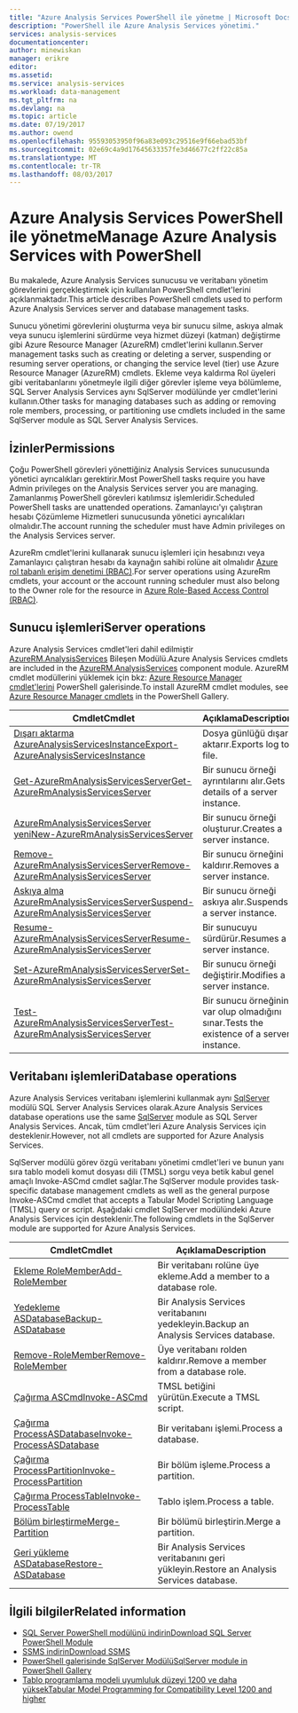```yaml
---
title: "Azure Analysis Services PowerShell ile yönetme | Microsoft Docs"
description: "PowerShell ile Azure Analysis Services yönetimi."
services: analysis-services
documentationcenter: 
author: minewiskan
manager: erikre
editor: 
ms.assetid: 
ms.service: analysis-services
ms.workload: data-management
ms.tgt_pltfrm: na
ms.devlang: na
ms.topic: article
ms.date: 07/19/2017
ms.author: owend
ms.openlocfilehash: 95593053950f96a83e093c29516e9f66ebad53bf
ms.sourcegitcommit: 02e69c4a9d17645633357fe3d46677c2ff22c85a
ms.translationtype: MT
ms.contentlocale: tr-TR
ms.lasthandoff: 08/03/2017
---
```

# <a name="manage-azure-analysis-services-with-powershell"></a><span data-ttu-id="1fadc-103">Azure Analysis Services PowerShell ile yönetme</span><span class="sxs-lookup"><span data-stu-id="1fadc-103">Manage Azure Analysis Services with PowerShell</span></span>

<span data-ttu-id="1fadc-104">Bu makalede, Azure Analysis Services sunucusu ve veritabanı yönetim görevlerini gerçekleştirmek için kullanılan PowerShell cmdlet'lerini açıklanmaktadır.</span><span class="sxs-lookup"><span data-stu-id="1fadc-104">This article describes PowerShell cmdlets used to perform Azure Analysis Services server and database management tasks.</span></span> 

<span data-ttu-id="1fadc-105">Sunucu yönetimi görevlerini oluşturma veya bir sunucu silme, askıya almak veya sunucu işlemlerini sürdürme veya hizmet düzeyi (katman) değiştirme gibi Azure Resource Manager (AzureRM) cmdlet'lerini kullanın.</span><span class="sxs-lookup"><span data-stu-id="1fadc-105">Server management tasks such as creating or deleting a server, suspending or resuming server operations, or changing the service level (tier) use Azure Resource Manager (AzureRM) cmdlets.</span></span> <span data-ttu-id="1fadc-106">Ekleme veya kaldırma Rol üyeleri gibi veritabanlarını yönetmeyle ilgili diğer görevler işleme veya bölümleme, SQL Server Analysis Services aynı SqlServer modülünde yer cmdlet'lerini kullanın.</span><span class="sxs-lookup"><span data-stu-id="1fadc-106">Other tasks for managing databases such as adding or removing role members, processing, or partitioning use cmdlets included in the same SqlServer module as SQL Server Analysis Services.</span></span>

## <a name="permissions"></a><span data-ttu-id="1fadc-107">İzinler</span><span class="sxs-lookup"><span data-stu-id="1fadc-107">Permissions</span></span>
<span data-ttu-id="1fadc-108">Çoğu PowerShell görevleri yönettiğiniz Analysis Services sunucusunda yönetici ayrıcalıkları gerektirir.</span><span class="sxs-lookup"><span data-stu-id="1fadc-108">Most PowerShell tasks require you have Admin privileges on the Analysis Services server you are managing.</span></span> <span data-ttu-id="1fadc-109">Zamanlanmış PowerShell görevleri katılımsız işlemleridir.</span><span class="sxs-lookup"><span data-stu-id="1fadc-109">Scheduled PowerShell tasks are unattended operations.</span></span> <span data-ttu-id="1fadc-110">Zamanlayıcı'yı çalıştıran hesabı Çözümleme Hizmetleri sunucusunda yönetici ayrıcalıkları olmalıdır.</span><span class="sxs-lookup"><span data-stu-id="1fadc-110">The account running the scheduler must have Admin privileges on the Analysis Services server.</span></span> 

<span data-ttu-id="1fadc-111">AzureRm cmdlet'lerini kullanarak sunucu işlemleri için hesabınızı veya Zamanlayıcı çalıştıran hesabı da kaynağın sahibi rolüne ait olmalıdır [Azure rol tabanlı erişim denetimi (RBAC)](../active-directory/role-based-access-control-what-is.md).</span><span class="sxs-lookup"><span data-stu-id="1fadc-111">For server operations using AzureRm cmdlets, your account or the account running scheduler must also belong to the Owner role for the resource in [Azure Role-Based Access Control (RBAC)](../active-directory/role-based-access-control-what-is.md).</span></span> 

## <a name="server-operations"></a><span data-ttu-id="1fadc-112">Sunucu işlemleri</span><span class="sxs-lookup"><span data-stu-id="1fadc-112">Server operations</span></span> 
<span data-ttu-id="1fadc-113">Azure Analysis Services cmdlet'leri dahil edilmiştir [AzureRM.AnalysisServices](https://www.powershellgallery.com/packages/AzureRM.AnalysisServices) Bileşen Modülü.</span><span class="sxs-lookup"><span data-stu-id="1fadc-113">Azure Analysis Services cmdlets are included in the [AzureRM.AnalysisServices](https://www.powershellgallery.com/packages/AzureRM.AnalysisServices) component module.</span></span> <span data-ttu-id="1fadc-114">AzureRM cmdlet modüllerini yüklemek için bkz: [Azure Resource Manager cmdlet'lerini](/powershell/azure/overview) PowerShell galerisinde.</span><span class="sxs-lookup"><span data-stu-id="1fadc-114">To install AzureRM cmdlet modules, see [Azure Resource Manager cmdlets](/powershell/azure/overview) in the PowerShell Gallery.</span></span>

|<span data-ttu-id="1fadc-115">Cmdlet</span><span class="sxs-lookup"><span data-stu-id="1fadc-115">Cmdlet</span></span>|<span data-ttu-id="1fadc-116">Açıklama</span><span class="sxs-lookup"><span data-stu-id="1fadc-116">Description</span></span>| 
|------------|-----------------| 
|[<span data-ttu-id="1fadc-117">Dışarı aktarma AzureAnalysisServicesInstance</span><span class="sxs-lookup"><span data-stu-id="1fadc-117">Export-AzureAnalysisServicesInstance</span></span>](/powershell/module/azurerm.analysisservices/export-azureanalysisservicesinstancelog)|<span data-ttu-id="1fadc-118">Dosya günlüğü dışarı aktarır.</span><span class="sxs-lookup"><span data-stu-id="1fadc-118">Exports log to file.</span></span>| 
|[<span data-ttu-id="1fadc-119">Get-AzureRmAnalysisServicesServer</span><span class="sxs-lookup"><span data-stu-id="1fadc-119">Get-AzureRmAnalysisServicesServer</span></span>](/powershell/module/azurerm.analysisservices/get-azurermanalysisservicesserver)|<span data-ttu-id="1fadc-120">Bir sunucu örneği ayrıntılarını alır.</span><span class="sxs-lookup"><span data-stu-id="1fadc-120">Gets details of a server instance.</span></span>|  
|[<span data-ttu-id="1fadc-121">AzureRmAnalysisServicesServer yeni</span><span class="sxs-lookup"><span data-stu-id="1fadc-121">New-AzureRmAnalysisServicesServer</span></span>](/powershell/module/azurerm.analysisservices/new-azurermanalysisservicesserver)|<span data-ttu-id="1fadc-122">Bir sunucu örneği oluşturur.</span><span class="sxs-lookup"><span data-stu-id="1fadc-122">Creates a server instance.</span></span>|
|[<span data-ttu-id="1fadc-123">Remove-AzureRmAnalysisServicesServer</span><span class="sxs-lookup"><span data-stu-id="1fadc-123">Remove-AzureRmAnalysisServicesServer</span></span>](/powershell/module/azurerm.analysisservices/remove-azurermanalysisservicesserver)|<span data-ttu-id="1fadc-124">Bir sunucu örneğini kaldırır.</span><span class="sxs-lookup"><span data-stu-id="1fadc-124">Removes a server instance.</span></span>|  
|[<span data-ttu-id="1fadc-125">Askıya alma AzureRmAnalysisServicesServer</span><span class="sxs-lookup"><span data-stu-id="1fadc-125">Suspend-AzureRmAnalysisServicesServer</span></span>](/powershell/module/azurerm.analysisservices/suspend-azurermanalysisservicesserver)|<span data-ttu-id="1fadc-126">Bir sunucu örneği askıya alır.</span><span class="sxs-lookup"><span data-stu-id="1fadc-126">Suspends a server instance.</span></span>| 
|[<span data-ttu-id="1fadc-127">Resume-AzureRmAnalysisServicesServer</span><span class="sxs-lookup"><span data-stu-id="1fadc-127">Resume-AzureRmAnalysisServicesServer</span></span>](/powershell/module/azurerm.analysisservices/resume-azurermanalysisservicesserver)|<span data-ttu-id="1fadc-128">Bir sunucuyu sürdürür.</span><span class="sxs-lookup"><span data-stu-id="1fadc-128">Resumes a server instance.</span></span>|  
|[<span data-ttu-id="1fadc-129">Set-AzureRmAnalysisServicesServer</span><span class="sxs-lookup"><span data-stu-id="1fadc-129">Set-AzureRmAnalysisServicesServer</span></span>](/powershell/module/azurerm.analysisservices/set-azurermanalysisservicesserver)|<span data-ttu-id="1fadc-130">Bir sunucu örneği değiştirir.</span><span class="sxs-lookup"><span data-stu-id="1fadc-130">Modifies a server instance.</span></span>|   
|[<span data-ttu-id="1fadc-131">Test-AzureRmAnalysisServicesServer</span><span class="sxs-lookup"><span data-stu-id="1fadc-131">Test-AzureRmAnalysisServicesServer</span></span>](/powershell/module/azurerm.analysisservices/test-azurermanalysisservicesserver)|<span data-ttu-id="1fadc-132">Bir sunucu örneğinin var olup olmadığını sınar.</span><span class="sxs-lookup"><span data-stu-id="1fadc-132">Tests the existence of a server  instance.</span></span>| 

## <a name="database-operations"></a><span data-ttu-id="1fadc-133">Veritabanı işlemleri</span><span class="sxs-lookup"><span data-stu-id="1fadc-133">Database operations</span></span>

<span data-ttu-id="1fadc-134">Azure Analysis Services veritabanı işlemlerini kullanmak aynı [SqlServer](https://www.powershellgallery.com/packages/SqlServer) modülü SQL Server Analysis Services olarak.</span><span class="sxs-lookup"><span data-stu-id="1fadc-134">Azure Analysis Services database operations use the same [SqlServer](https://www.powershellgallery.com/packages/SqlServer) module as SQL Server Analysis Services.</span></span> <span data-ttu-id="1fadc-135">Ancak, tüm cmdlet'leri Azure Analysis Services için desteklenir.</span><span class="sxs-lookup"><span data-stu-id="1fadc-135">However, not all cmdlets are supported for Azure Analysis Services.</span></span> 

<span data-ttu-id="1fadc-136">SqlServer modülü görev özgü veritabanı yönetimi cmdlet'leri ve bunun yanı sıra tablo modeli komut dosyası dili (TMSL) sorgu veya betik kabul genel amaçlı Invoke-ASCmd cmdlet sağlar.</span><span class="sxs-lookup"><span data-stu-id="1fadc-136">The SqlServer module provides task-specific database management cmdlets as well as the general purpose Invoke-ASCmd cmdlet that accepts a Tabular Model Scripting Language (TMSL) query or script.</span></span> <span data-ttu-id="1fadc-137">Aşağıdaki cmdlet SqlServer modülündeki Azure Analysis Services için desteklenir.</span><span class="sxs-lookup"><span data-stu-id="1fadc-137">The following cmdlets in the SqlServer module are supported for Azure Analysis Services.</span></span>

  
|<span data-ttu-id="1fadc-138">Cmdlet</span><span class="sxs-lookup"><span data-stu-id="1fadc-138">Cmdlet</span></span>|<span data-ttu-id="1fadc-139">Açıklama</span><span class="sxs-lookup"><span data-stu-id="1fadc-139">Description</span></span>|
|------------|-----------------| 
|[<span data-ttu-id="1fadc-140">Ekleme RoleMember</span><span class="sxs-lookup"><span data-stu-id="1fadc-140">Add-RoleMember</span></span>](https://msdn.microsoft.com/library/hh510167.aspx)|<span data-ttu-id="1fadc-141">Bir veritabanı rolüne üye ekleme.</span><span class="sxs-lookup"><span data-stu-id="1fadc-141">Add a member to a database role.</span></span>| 
|[<span data-ttu-id="1fadc-142">Yedekleme ASDatabase</span><span class="sxs-lookup"><span data-stu-id="1fadc-142">Backup-ASDatabase</span></span>](https://docs.microsoft.com/sql/analysis-services/powershell/backup-asdatabase-cmdlet)|<span data-ttu-id="1fadc-143">Bir Analysis Services veritabanını yedekleyin.</span><span class="sxs-lookup"><span data-stu-id="1fadc-143">Backup an Analysis Services database.</span></span>|  
|[<span data-ttu-id="1fadc-144">Remove-RoleMember</span><span class="sxs-lookup"><span data-stu-id="1fadc-144">Remove-RoleMember</span></span>](https://msdn.microsoft.com/library/hh510173.aspx)|<span data-ttu-id="1fadc-145">Üye veritabanı rolden kaldırır.</span><span class="sxs-lookup"><span data-stu-id="1fadc-145">Remove a member from a database role.</span></span>|   
|[<span data-ttu-id="1fadc-146">Çağırma ASCmd</span><span class="sxs-lookup"><span data-stu-id="1fadc-146">Invoke-ASCmd</span></span>](https://msdn.microsoft.com/library/hh479579.aspx)|<span data-ttu-id="1fadc-147">TMSL betiğini yürütün.</span><span class="sxs-lookup"><span data-stu-id="1fadc-147">Execute a TMSL script.</span></span>|
|[<span data-ttu-id="1fadc-148">Çağırma ProcessASDatabase</span><span class="sxs-lookup"><span data-stu-id="1fadc-148">Invoke-ProcessASDatabase</span></span>](https://msdn.microsoft.com/library/mt651773.aspx)|<span data-ttu-id="1fadc-149">Bir veritabanı işlemi.</span><span class="sxs-lookup"><span data-stu-id="1fadc-149">Process a database.</span></span>|  
|[<span data-ttu-id="1fadc-150">Çağırma ProcessPartition</span><span class="sxs-lookup"><span data-stu-id="1fadc-150">Invoke-ProcessPartition</span></span>](https://msdn.microsoft.com/library/hh510164.aspx)|<span data-ttu-id="1fadc-151">Bir bölüm işleme.</span><span class="sxs-lookup"><span data-stu-id="1fadc-151">Process a partition.</span></span>| 
|[<span data-ttu-id="1fadc-152">Çağırma ProcessTable</span><span class="sxs-lookup"><span data-stu-id="1fadc-152">Invoke-ProcessTable</span></span>](https://msdn.microsoft.com/library/mt651774.aspx)|<span data-ttu-id="1fadc-153">Tablo işlem.</span><span class="sxs-lookup"><span data-stu-id="1fadc-153">Process a table.</span></span>|  
|[<span data-ttu-id="1fadc-154">Bölüm birleştirme</span><span class="sxs-lookup"><span data-stu-id="1fadc-154">Merge-Partition</span></span>](https://msdn.microsoft.com/library/hh479576.aspx)|<span data-ttu-id="1fadc-155">Bir bölümü birleştirin.</span><span class="sxs-lookup"><span data-stu-id="1fadc-155">Merge a partition.</span></span>|  
|[<span data-ttu-id="1fadc-156">Geri yükleme ASDatabase</span><span class="sxs-lookup"><span data-stu-id="1fadc-156">Restore-ASDatabase</span></span>](https://docs.microsoft.com/sql/analysis-services/powershell/restore-asdatabase-cmdlet)|<span data-ttu-id="1fadc-157">Bir Analysis Services veritabanını geri yükleyin.</span><span class="sxs-lookup"><span data-stu-id="1fadc-157">Restore an Analysis Services database.</span></span>| 
  

## <a name="related-information"></a><span data-ttu-id="1fadc-158">İlgili bilgiler</span><span class="sxs-lookup"><span data-stu-id="1fadc-158">Related information</span></span>

* [<span data-ttu-id="1fadc-159">SQL Server PowerShell modülünü indirin</span><span class="sxs-lookup"><span data-stu-id="1fadc-159">Download SQL Server PowerShell Module</span></span>](https://docs.microsoft.com/sql/ssms/download-sql-server-ps-module)   
* [<span data-ttu-id="1fadc-160">SSMS indirin</span><span class="sxs-lookup"><span data-stu-id="1fadc-160">Download SSMS</span></span>](https://docs.microsoft.com/sql/ssms/download-sql-server-management-studio-ssms)   
* [<span data-ttu-id="1fadc-161">PowerShell galerisinde SqlServer Modülü</span><span class="sxs-lookup"><span data-stu-id="1fadc-161">SqlServer module in PowerShell Gallery</span></span>](https://www.powershellgallery.com/packages/SqlServer)    
* [<span data-ttu-id="1fadc-162">Tablo programlama modeli uyumluluk düzeyi 1200 ve daha yüksek</span><span class="sxs-lookup"><span data-stu-id="1fadc-162">Tabular Model Programming for Compatibility Level 1200 and higher</span></span>](https://msdn.microsoft.com/library/mt712541.aspx)
